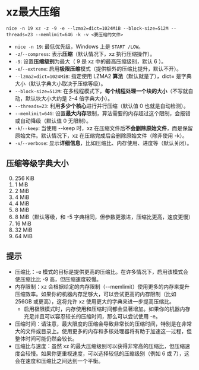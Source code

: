 # xz最大压缩

`nice -n 19 xz -z -9 -e --lzma2=dict=1024MiB --block-size=512M --threads=23 --memlimit=64G -k -v <要压缩的文件>` 

- `nice -n 19`: 最低优先级，Windows 上是 `START /LOW`。
- `-z`/`--compress`: 表示**压缩**（默认情况下，xz 执行压缩操作）。
- `-9`: 设置**压缩级别**为最大（ 9 是 xz 中的最高压缩级别，默认 6 ）。
- `-e`/`--extreme`: 启用**极限压缩**模式（提供额外的压缩比提升，默认不开）。
- `--lzma2=dict=1024MiB`: 指定使用 LZMA2 **算法**（默认就是了），dict= 是字典大小（默认字典大小取决于压缩等级）。
- `--block-size=512M`: 在多线程模式下，**每个线程处理一个块的大小**（不写就自动，默认块大小大约是 2–4 倍字典大小）。
- `--threads=23`: 利用**多少个核心**进行并行压缩（默认值 0 也就是自动检测）。
- `--memlimit=64G`: 设置**最大内存**限制，算法需要的内存超过这个限制，会报错或自动降级（默认值 0 无限制）。
- `-k`/`--keep`: 当使用 --keep 时，xz 在压缩文件后**不会删除原始文件**，而是保留原始文件。默认情况下，xz 在压缩完成后会删除原始文件（除非使用 -k）。
- `-v`/`--verbose`: 显示**详细信息**，比如压缩比、内存使用、进度等（默认关闭）。

## 压缩等级字典大小

0. 256 KiB
1. 1 MiB
2. 2 MiB
3. 4 MiB
4. 4 MiB
5. 8 MiB
6. 8 MiB（默认等级，和 -5 字典相同，但参数更激进，压缩比更高，速度更慢）
7. 16 MiB
8. 32 MiB
9. 64 MiB

## 提示

- 压缩比：-e 模式的目标是提供更高的压缩比。在许多情况下，启用该模式会使压缩比比 -9 高，但压缩速度较慢。
- 内存限制：xz 会根据给定的内存限制（--memlimit）使用更多的内存来提升压缩效率。如果你的机器内存足够大，可以尝试更高的内存限制（比如 256GB 或更高），这将允许 xz 使用更大的字典来进一步提高压缩比。
  - 启用极限模式时，内存使用和压缩时间都会显著增加。如果你的机器内存充足并且可以容忍较长的压缩时间，那么可以尝试使用 -e。
- 压缩时间：请注意，最大限度的压缩会导致非常长的压缩时间，特别是在非常大的文件或目录上。使用更多的内存和多核处理器将有助于加速这一过程，但整体时间可能仍然会较长。
- 压缩比与速度：虽然 xz 的最大压缩级别可以获得非常高的压缩比，但压缩速度会较慢。如果你更重视速度，可以选择较低的压缩级别（例如 6 或 7），这会在速度和压缩比之间达到一个平衡。
